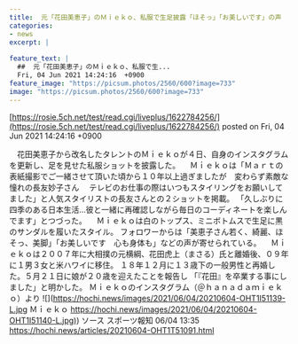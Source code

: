 ```yaml
---
title:  元「花田美恵子」のＭｉｅｋｏ、私服で生足披露「ほそっ」「お美しいです」の声  
categories:
- news
excerpt: |
  
feature_text: |
  ##  元「花田美恵子」のＭｉｅｋｏ、私服で生...
  Fri, 04 Jun 2021 14:24:16  +0900
feature_image: "https://picsum.photos/2560/600?image=733"
image: "https://picsum.photos/2560/600?image=733"
---
```


[https://rosie.5ch.net/test/read.cgi/liveplus/1622784256/](https://rosie.5ch.net/test/read.cgi/liveplus/1622784256/)
posted on Fri, 04 Jun 2021 14:24:16  +0900

<!--more-->

　花田美恵子から改名したタレントのＭｉｅｋｏが４日、自身のインスタグラムを更新し、足を見せた私服ショットを披露した。 　Ｍｉｅｋｏは「Ｍａｒｔの表紙撮影でご一緒させて頂いた頃から１０年以上過ぎましたが　変わらず素敵な憧れの長友妙子さん　 テレビのお仕事の際はいつもスタイリングをお願いしてました」と人気スタイリストの長友さんとの２ショットを掲載。 「久しぶりに四季のある日本生活…彼と一緒に再確認しながら毎日のコーディネートを楽しんでます」とつづった。 　Ｍｉｅｋｏは白のトップス、ミニボトムスで生足に黒のサンダルを履いたスタイル。 フォロワーからは「美恵子さん若く、綺麗、ほそっ、美脚」「お美しいです　心も身体も」などの声が寄せられている。 　Ｍｉｅｋｏは２００７年に大相撲の元横綱、花田虎上（まさる）氏と離婚後、０９年に１男３女と米ハワイに移住。 １８年１２月に１３歳下の一般男性と再婚した。５月２１日に娘が２０歳を迎えたことを報告し 「『花田』を卒業する事にしました」と明かした。 Ｍｉｅｋｏのインスタグラム（＠ｈａｎａｄａｍｉｅｋｏ）より ![](https://hochi.news/images/2021/06/04/20210604-OHT1I51139-L.jpg Ｍｉｅｋｏ [https://hochi.news/images/2021/06/04/20210604-OHT1I51140-L.jpg)](https://hochi.news/images/2021/06/04/20210604-OHT1I51140-L.jpg)) ソース スポーツ報知 06/04 13:35 https://hochi.news/articles/20210604-OHT1T51091.html
